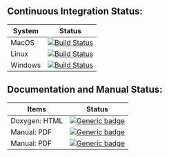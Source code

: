 
Continuous Integration Status:
------------------------

| System | Status                                                                                                                                                                                                                                           |
| ------ | ------------------------------------------------------------------------------------------------------------------------------------------------------------------------------------------------------------------------------------------------ | 
| MacOS  | [![Build Status](https://github.com/zguoch/saltwatereos/actions/workflows/.github/workflows/macos.yml/badge.svg)](https://github.com/zguoch/saltwatereos/actions?query=workflow%3AMacOS)                                                         | 
| Linux  | [![Build Status](https://github.com/zguoch/saltwatereos/actions/workflows/.github/workflows/ubuntu.yml/badge.svg)](https://github.com/zguoch/saltwatereos/actions?query=workflow%3AUbuntu)                                                       |
| Windows| [![Build Status](https://github.com/zguoch/saltwatereos/actions/workflows/.github/workflows/windows.yml/badge.svg)](https://github.com/zguoch/saltwatereos/actions?query=workflow%3AWindows)                                                     | 

Documentation and Manual Status:
------------------------

| Items | Status                                                                                                                                                                                                                                           
| --------------| ---------------------------------------------------------------------------------------------------------------------------------------------------------------------------------------------------------------------------------------------- | 
| Doxygen: HTML | [![Generic badge](https://img.shields.io/badge/Doxygen-Documentation-<COLOR>.svg)](https://hydrothermal-openfoam.gitlab.io/saltwatereos/)                                                                                                      | 
| Manual: PDF   | [![Generic badge](https://img.shields.io/badge/Online-Manual-<COLOR>.svg)](https://hydrothermal-openfoam.gitlab.io/saltwatereos/manual/)                                                                                                       |
| Manual: PDF   | [![Generic badge](https://img.shields.io/badge/Online-Manual-<COLOR>.svg)](https://hydrothermal-openfoam.gitlab.io/saltwatereos/manual/)                                                                                                       |
